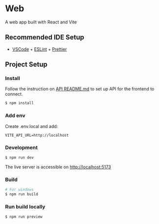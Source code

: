 # Web

A web app built with React and Vite

## Recommended IDE Setup

- [VSCode](https://code.visualstudio.com/) + [ESLint](https://marketplace.visualstudio.com/items?itemName=dbaeumer.vscode-eslint) + [Prettier](https://marketplace.visualstudio.com/items?itemName=esbenp.prettier-vscode)

## Project Setup

### Install

Follow the instruction on [API README.md](../api/README.md) to set up API for the frontend to connect.

```bash
$ npm install
```

### Add env
Create .env.local and add:
```env
VITE_API_URL=http://localhost
```

### Development

```bash
$ npm run dev
```

The live server is accessible on [http://localhost:5173](http://localhost:5173)

### Build

```bash
# For windows
$ npm run build
```

### Run build locally
```bash
$ npm run preview
```